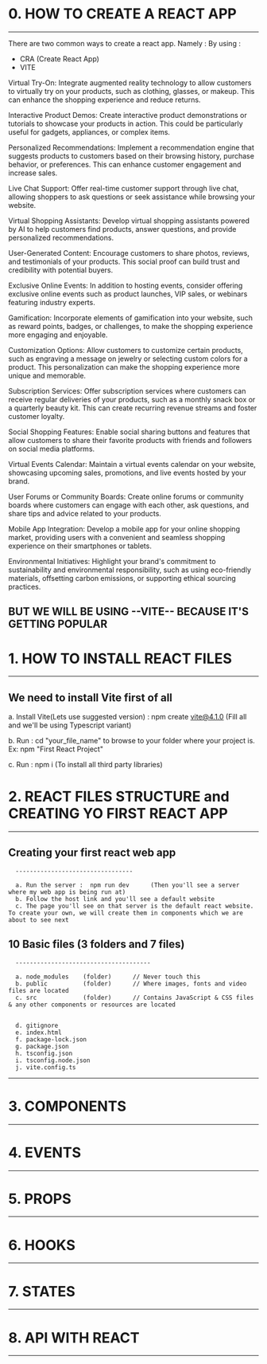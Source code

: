 # 0. HOW TO CREATE A REACT APP
-------------------------------
There are two common ways to create a react app. Namely : 
By using : 

- CRA (Create React App)
- VITE



Virtual Try-On: Integrate augmented reality technology to allow customers to virtually try on your products, such as clothing, glasses, or makeup. This can enhance the shopping experience and reduce returns.

Interactive Product Demos: Create interactive product demonstrations or tutorials to showcase your products in action. This could be particularly useful for gadgets, appliances, or complex items.

Personalized Recommendations: Implement a recommendation engine that suggests products to customers based on their browsing history, purchase behavior, or preferences. This can enhance customer engagement and increase sales.

Live Chat Support: Offer real-time customer support through live chat, allowing shoppers to ask questions or seek assistance while browsing your website.

Virtual Shopping Assistants: Develop virtual shopping assistants powered by AI to help customers find products, answer questions, and provide personalized recommendations.

User-Generated Content: Encourage customers to share photos, reviews, and testimonials of your products. This social proof can build trust and credibility with potential buyers.

Exclusive Online Events: In addition to hosting events, consider offering exclusive online events such as product launches, VIP sales, or webinars featuring industry experts.

Gamification: Incorporate elements of gamification into your website, such as reward points, badges, or challenges, to make the shopping experience more engaging and enjoyable.

Customization Options: Allow customers to customize certain products, such as engraving a message on jewelry or selecting custom colors for a product. This personalization can make the shopping experience more unique and memorable.

Subscription Services: Offer subscription services where customers can receive regular deliveries of your products, such as a monthly snack box or a quarterly beauty kit. This can create recurring revenue streams and foster customer loyalty.

Social Shopping Features: Enable social sharing buttons and features that allow customers to share their favorite products with friends and followers on social media platforms.

Virtual Events Calendar: Maintain a virtual events calendar on your website, showcasing upcoming sales, promotions, and live events hosted by your brand.

User Forums or Community Boards: Create online forums or community boards where customers can engage with each other, ask questions, and share tips and advice related to your products.

Mobile App Integration: Develop a mobile app for your online shopping market, providing users with a convenient and seamless shopping experience on their smartphones or tablets.

Environmental Initiatives: Highlight your brand's commitment to sustainability and environmental responsibility, such as using eco-friendly materials, offsetting carbon emissions, or supporting ethical sourcing practices.






   ## BUT WE WILL BE USING   --VITE-- BECAUSE IT'S GETTING POPULAR



 



# 1. HOW TO INSTALL REACT FILES
--------------------------------


  ## We need to install Vite first of all

  a. Install Vite(Lets use suggested version) :   npm create vite@4.1.0     (Fill all and we'll be using Typescript variant)

  b. Run : cd "your_file_name" to browse to your folder where your project is. Ex: npm "First React Project"

  c. Run : npm i      (To install all third party libraries)





# 2. REACT FILES STRUCTURE and CREATING YO FIRST REACT APP
----------------------------------------------------------



   ## Creating your first react web app
      ---------------------------------

      a. Run the server :  npm run dev      (Then you'll see a server where my web app is being run at)
      b. Follow the host link and you'll see a default website
      c. The page you'll see on that server is the default react website. To create your own, we will create them in components which we are about to see next






   ## 10 Basic files (3 folders and 7 files)
      --------------------------------------

      a. node_modules    (folder)      // Never touch this
      b. public          (folder)      // Where images, fonts and video files are located
      c. src             (folder)      // Contains JavaScript & CSS files & any other components or resources are located


      d. gitignore
      e. index.html
      f. package-lock.json
      g. package.json
      h. tsconfig.json
      i. tsconfig.node.json
      j. vite.config.ts
----------------------------------------------------------------------------------------------------------------




# 3. COMPONENTS 
----------------


# 4. EVENTS 
--------------



# 5. PROPS 
-------------


# 6. HOOKS
--------------


# 7. STATES
------------


# 8. API WITH REACT
--------------------


